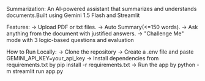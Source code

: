 Summarization:
An AI-powered assistant that summarizes and understands documents.Built using Gemini 1.5 Flash and Streamlit

Features:
-> Upload PDF or txt files.
-> Auto Summary(<=150 words).
-> Ask anything from the document with justified answers.
-> "Challenge Me" mode with 3 logic-based questions and evaluation

How to Run Locally:
-> Clone the repository
-> Create a .env file and paste GEMINI_API_KEY=your_api_key
-> Install dependencies from requirements.txt by pip install -r requirements.txt
-> Run the app by python -m streamlit run app.py

